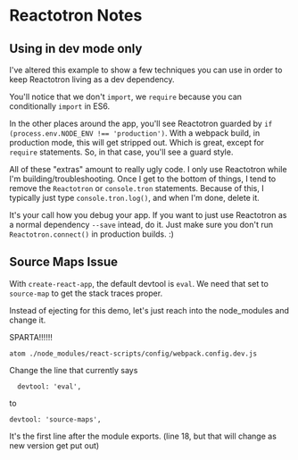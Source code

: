 # Reactotron Notes

## Using in dev mode only

I've altered this example to show a few techniques you can use in order to keep Reactotron living as a dev dependency.

You'll notice that we don't `import`, we `require` because you can conditionally `import` in ES6.

In the other places around the app, you'll see Reactotron guarded by `if (process.env.NODE_ENV !== 'production')`.  With a webpack build, in production mode, this will get stripped out.  Which is great, except for `require` statements.  So, in that case, you'll see a guard style.

All of these "extras" amount to really ugly code.  I only use Reactotron while I'm building/troubleshooting.  Once I get to the bottom of things, I tend to remove the `Reactotron` or `console.tron` statements.  Because of this, I typically just type `console.tron.log()`, and when I'm done, delete it.

It's your call how you debug your app.  If you want to just use Reactotron as a normal dependency `--save` intead, do it.  Just make sure you don't run `Reactotron.connect()` in production builds.  :)


## Source Maps Issue

With `create-react-app`, the default devtool is `eval`.  We need that set to `source-map` to
get the stack traces proper.

Instead of ejecting for this demo,  let's just reach into the node_modules and change it.

SPARTA!!!!!!

`atom ./node_modules/react-scripts/config/webpack.config.dev.js`

Change the line that currently says

`  devtool: 'eval',`

to

`devtool: 'source-maps',`

It's the first line after the module exports.  (line 18, but that will change as new version get put out)
